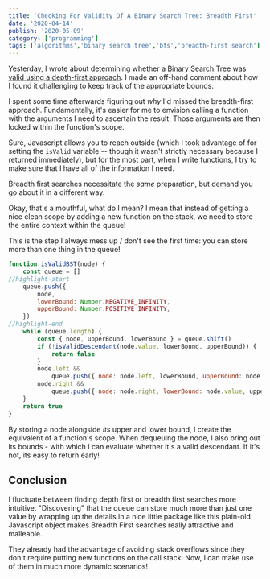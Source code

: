 ```yaml
---
title: 'Checking For Validity Of A Binary Search Tree: Breadth First'
date: '2020-04-14'
publish: '2020-05-09'
category: ['programming']
tags: ['algorithms','binary search tree','bfs','breadth-first search']
---
```

Yesterday, I wrote about determining whether a [Binary Search Tree was valid using a depth-first approach](../../2020-05-08/binary-search-tree-valid-check-dfs). I made an off-hand comment about how I found it challenging to keep track of the appropriate bounds.

I spent some time afterwards figuring out _why_ I'd missed the breadth-first approach. Fundamentally, it's easier for me to envision calling a function with the arguments I need to ascertain the result. Those arguments are then locked within the function's scope.

Sure, Javascript allows you to reach outside (which I took advantage of for setting the `isValid` variable -- though it wasn't strictly necessary because I returned immediately), but for the most part, when I write functions, I try to make sure that I have all of the information I need.

Breadth first searches necessitate the _same_ preparation, but demand you go about it in a different way.

Okay, that's a mouthful, what do I mean? I mean that instead of getting a nice clean scope by adding a new function on the stack, we need to store the entire context within the queue!

This is the step I always mess up / don't see the first time: you can store more than one thing in the queue!

``` javascript:title=isValidBST-DFS.js
function isValidBST(node) {
    const queue = []
//highlight-start
    queue.push({
        node,
        lowerBound: Number.NEGATIVE_INFINITY,
        upperBound: Number.POSITIVE_INFINITY,
    })
//highlight-end
    while (queue.length) {
        const { node, upperBound, lowerBound } = queue.shift()
        if (!isValidDescendant(node.value, lowerBound, upperBound)) {
            return false
        }
        node.left &&
            queue.push({ node: node.left, lowerBound, upperBound: node.value })
        node.right &&
            queue.push({ node: node.right, lowerBound: node.value, upperBound })
    }
    return true
}
```

By storing a node alongside _its_ upper and lower bound, I create the equivalent of a function's scope. When dequeuing the node, I also bring out its bounds - with which I can evaluate whether it's a valid descendant. If it's not, its easy to return early!

## Conclusion
I fluctuate between finding depth first or breadth first searches more intuitive. "Discovering" that the queue can store much more than just one value by wrapping up the details in a nice little package like this plain-old Javascript object makes Breadth First searches really attractive and malleable.

They already had the advantage of avoiding stack overflows since they don't require putting new functions on the call stack. Now, I can make use of them in much more dynamic scenarios!


